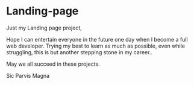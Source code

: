 # Landing-page

Just my Landing page project,

Hope I can entertain everyone in the future one day when I become a full web developer.
Trying my best to learn as much as possible, even while struggling,
this is but another stepping stone in my career..

May we all succeed in these projects.

Sic Parvis Magna